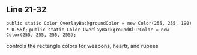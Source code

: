 ## Line 21-32
  
  `public static Color OverlayBackgroundColor = new Color(255, 255, 190) * 0.55f;`
  `public static Color OverlayBackgroundBlurColor = new Color(255, 255, 255, 255);`

controls the rectangle colors for weapons, heartr, and rupees


 